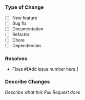 ### Type of Change
<!-- What type of change does your code introduce? -->
- [ ] New feature
- [ ] Bug fix
- [ ] Documentation
- [ ] Refactor
- [ ] Chore
- [ ] Dependencies

### Resolves
- Fixes #[Add issue number here.]

### Describe Changes
<!-- Describe your changes in detail, if applicable. -->
_Describe what this Pull Request does_
